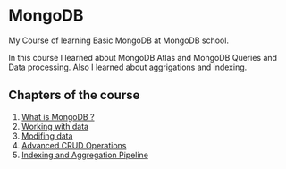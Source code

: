 # MongoDB

My Course of learning Basic MongoDB at MongoDB school.

In this course I learned about MongoDB Atlas and MongoDB Queries and Data processing.
Also I learned about aggrigations and indexing.

## Chapters of the course

<ol>
	<li>
		<a href="./Chapter 1/README.md">
			What is MongoDB ?
		</a>
	</li>
	<li>
		<a href="./Chapter 2/README.md">
			Working with data
		</a>
	</li>
	<li>
		<a href="./Chapter 3/README.md">
			Modifing data
		</a>
	</li>
	<li>
		<a href="./Chapter 4/README.md">
			Advanced CRUD Operations
		</a>
	</li>
	<li>
		<a href="./Chapter 5/README.md">
			Indexing and Aggregation Pipeline
		</a>
	</li>
</ol>